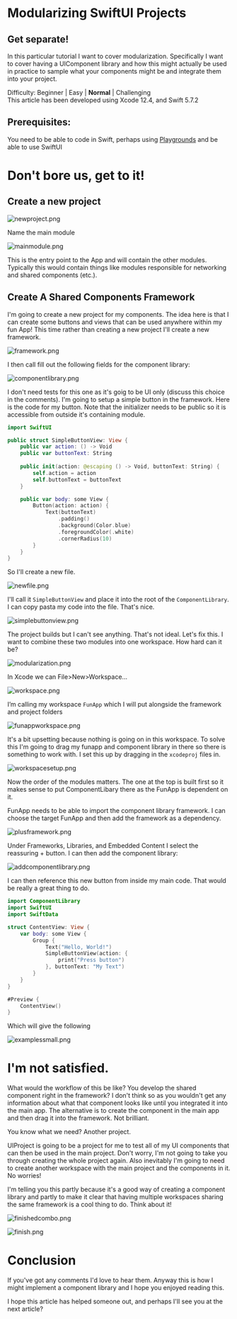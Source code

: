 # Modularizing SwiftUI Projects
## Get separate!

In this particular tutorial I want to cover modularization. Specifically I want to cover having a UIComponent library and how this might actually be used in practice to sample what your components might be and integrate them into your project.

Difficulty: Beginner | Easy | **Normal** | Challenging<br/>
This article has been developed using Xcode 12.4, and Swift 5.7.2

## Prerequisites:
You need to be able to code in Swift, perhaps using
[Playgrounds](https://medium.com/@stevenpcurtis.sc/coding-in-swift-playgrounds-1a5563efa089) and be able to use SwiftUI

# Don't bore us, get to it!
## Create a new project

![newproject.png](Images/newproject.png)

Name the main module

![mainmodule.png](Images/mainmodule.png)

This is the entry point to the App and will contain the other modules. Typically this would contain things like modules responsible for networking and shared components (etc.).

## Create A Shared Components Framework

I'm going to create a new project for my components. The idea here is that I can create some buttons and views that can be used anywhere within my fun App!
This time rather than creating a new project I'll create a new framework.

![framework.png](Images/framework.png)

I then call fill out the following fields for the component library:

![componentlibrary.png](Images/componentlibrary.png)

I don't need tests for this one as it's goig to be UI only (discuss this choice in the comments).
I'm going to setup a simple button in the framework. Here is the code for my button. Note that the initializer needs to be public so it is accessible from outside it's containing module.

```swift
import SwiftUI

public struct SimpleButtonView: View {
    public var action: () -> Void
    public var buttonText: String
    
    public init(action: @escaping () -> Void, buttonText: String) {
        self.action = action
        self.buttonText = buttonText
    }

    public var body: some View {
        Button(action: action) {
            Text(buttonText)
                .padding()
                .background(Color.blue)
                .foregroundColor(.white)
                .cornerRadius(10)
        }
    }
}
```

So I'll create a new file.

![newfile.png](Images/newfile.png)

I'll call it `SimpleButtonView` and place it into the root of the `ComponentLibrary`. I can copy pasta my code into the file. That's nice.

![simplebuttonview.png](Images/simplebuttonview.png)

The project builds but I can't see anything. That's not ideal. Let's fix this. I want to combine these two modules into one workspace. How hard can it be?

![modularization.png](Images/modularization.png)

In Xcode we can File>New>Workspace…

![workspace.png](Images/workspace.png)

I’m calling my workspace `FunApp` which I will put alongside the framework and project folders

![funappworkspace.png](Images/funappworkspace.png)

It's a bit upsetting because nothing is going on in this workspace. To solve this I'm going to drag my funapp and component library in there so there is something to work with.
I set this up by dragging in the `xcodeproj` files in.

![workspacesetup.png](Images/workspacesetup.png)

Now the order of the modules matters. The one at the top is built first so it makes sense to put ComponentLibary there as the FunApp is dependent on it.

FunApp needs to be able to import the component library framework. I can choose the target FunApp and then add the framework as a dependency.

![plusframework.png](Images/plusframework.png)

Under Frameworks, Libraries, and Embedded Content I select the reassuring + button. I can then add the component library:

![addcomponentlibrary.png](Images/addcomponentlibrary.png)

I can then reference this new button from inside my main code. That would be really a great thing to do.

```swift
import ComponentLibrary
import SwiftUI
import SwiftData

struct ContentView: View {
    var body: some View {
        Group {
            Text("Hello, World!")
            SimpleButtonView(action: {
                print("Press button")
            }, buttonText: "My Text")
        }
    }
}

#Preview {
    ContentView()
}
```

Which will give the following

![examplessmall.png](Images/examplessmall.png)

# I'm not satisfied.
What would the workflow of this be like? You develop the shared component right in the framework? I don't think so as you wouldn't get any information about what that component looks like until you integrated it into the main app. The alternative is to create the component in the main app and then drag it into the framework. Not brilliant.

You know what we need? Another project.

UIProject is going to be a project for me to test all of my UI components that can then be used in the main project. Don't worry, I'm not going to take you through creating the whole project again. Also inevitably I'm going to need to create another workspace with the main project and the components in it. No worries!

I'm telling you this partly because it's a good way of creating a component library and partly to make it clear that having multiple workspaces sharing the same framework is a cool thing to do. Think about it!

![finishedcombo.png](Images/finishedcombo.png)<br>

![finish.png](Images/finish.png)<br>
# Conclusion
If you've got any comments I'd love to hear them. Anyway this is how I might implement a component library and I hope you enjoyed reading this.

I hope this article has helped someone out, and perhaps I'll see you at the next article?

